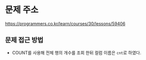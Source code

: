 # 문제 주소
https://programmers.co.kr/learn/courses/30/lessons/59406

## 문제 접근 방법
- COUNT를 사용해 전체 행의 개수를 조회 한뒤 컬럼 이름은 `cnt`로 하였다.
